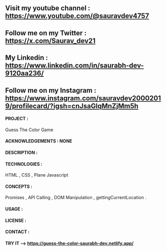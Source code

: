 ## Visit my youtube channel : https://www.youtube.com/@sauravdev4757
## Follow me on my Twitter : https://x.com/Saurav_dev21
## My Linkedin : https://www.linkedin.com/in/saurabh-dev-9120aa236/
## Follow me on my Instagram : https://www.instagram.com/sauravdev20002019/profilecard/?igsh=cnJsaGlqMnZjMm5h

#### PROJECT : 
Guess The Color Game 
#### ACKNOWLEDGEMENTS : NONE
#### DESCRIPTION :
#### TECHNOLOGIES :
HTML , CSS , Plane Javascript

#### CONCEPTS :
Promises , API Calling , DOM Manipulation , gettingCurrentLocation .

#### USAGE :
#### LICENSE :
#### CONTACT :
#### TRY IT --> https://guess-the-color-saurabh-dev.netlify.app/
